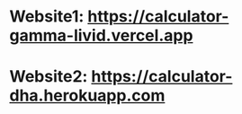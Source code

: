 # Website1: https://calculator-gamma-livid.vercel.app
# Website2: https://calculator-dha.herokuapp.com
